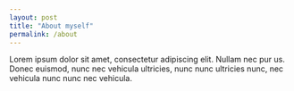 ```yaml
---
layout: post
title: "About myself"
permalink: /about
---
```


Lorem ipsum dolor sit amet, consectetur adipiscing elit. Nullam nec pur us. Donec euismod, nunc nec vehicula ultricies, nunc nunc ultricies nunc, nec vehicula nunc nunc nec vehicula.